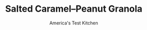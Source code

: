 ---
layout: ../../layouts/MarkdownPostLayout.astro
title: Salted Caramel–Peanut Granola
author: America's Test Kitchen
pubDate: 2023-03-15
description: "Life’s too short for dry, dusty, flavorless supermarket granola."
image_url: https://res.cloudinary.com/hksqkdlah/image/upload/ar_1:1,c_fill,dpr_2.0,f_auto,fl_lossy.progressive.strip_profile,g_faces:auto,q_auto:low,w_344/32004_sfs-salted-caramel-and-peanut-1
tags: ["Side Dishes","Gluten Free","Breakfast & Brunch"]
calories: 5116
protein: 8
carbohydrates: 35
fats: 
fiber: 4
ingredients: ["3/4 cup, caramel sauce","1/2 cup, vegetable oil","1/3 cup, maple syrup","4 teaspoons, vanilla extract","1 1/2 teaspoons, Salt","5 cups (15 ounces), old-fashioned rolled oats","2 cups (10 ounces), unsalted dry-roasted peanuts, chopped coarse"]
serves: 16
time: "1 hour, plus 1 hour cooling"
instructions: ["Adjust oven rack to upper-middle position and heat oven to 325 degrees. Line rimmed baking sheet with parchment paper. Spray parchment with vegetable oil spray.","Whisk caramel, oil, maple syrup, vanilla, and salt together in large bowl. Fold in oats and peanuts until thoroughly combined.","Transfer oat mixture to prepared sheet and spread across entire surface of sheet in even layer. Using stiff metal spatula, press down firmly on oat mixture until very compact. Bake until lightly browned, 35 to 40 minutes, rotating sheet halfway through baking.","Transfer sheet to wire rack and let granola cool completely, about 1 hour. Break cooled granola into pieces of desired size. Serve. (Granola can be stored in airtight container for up to 2 weeks.)"]
nutrition: ["248 mg Potassium","195 mg Phosphorus","43 mg Calcium","2 mg Iron","104 mg Magnesium","172 mg Sodium","1 mg Zinc","17 g Fat","2 mg Niacin (B3)","9 g Monounsaturated","4 g Polyunsaturated","1 g Saturated","4 g Fiber","51 µg Folate (food)","5 g Sugars","11 g Water","35 g Carbs","51 µg Folate equivalent (total)","8 g Protein","3 mg Vitamin E","4 µg Vitamin A","319 kcal Energy","3 g Sugars, added","5116 calories"]
notes: "Do not use quick oats here. We prefer to chop the peanuts by hand for even texture and superior crunch. (A food processor will chop whole nuts unevenly.)"
---